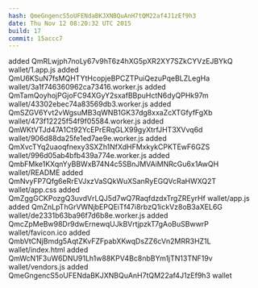 ```yaml
---
hash: QmeGngencS5oUFENdaBKJXNBQuAnH7tQM22af4J1zEf9h3
date: Thu Nov 12 08:20:32 UTC 2015
build: 17
commit: 15accc7
---
```


added QmRLwjph7noLy67v9hT6z4hXG5pXR2XY7SZkCYVzEJBYkQ wallet/1.app.js
added QmU6KSuN7fsMQHTYtHcopjeBPCZTPuiQezuPqeBLZLegHa wallet/3a1f746360962ca73416.worker.js
added QmTamQoyhojPGjoFC94XGyY2sxafBBpuHctN6dyQPHk97m wallet/43302ebec74a83569db3.worker.js
added QmSZGV6Yvt2vWgsuMB3qWNB1GK37dg8xxaZcXTGfyfFgXb wallet/473f12225f54f9f05584.worker.js
added QmWKtVTJd47A1Ct92YcEPrERqGLX99gyXtrfJHT3XVvq6d wallet/906d88da25fe1ed7ae9e.worker.js
added QmXvcTYq2uaoqfnexy3SXZh1NfXdHFMxkykCPKTEwF6GZS wallet/996d05ab4bfb439a774e.worker.js
added QmbFMke1KXqnYyBBWxB74N4c5SBnJMVAiMNRcGu6x1AwQH wallet/README
added QmNvyFP7Qfg6eRrEVJxzVaSQkWuXSanRyEGQVcRaHWXQ2T wallet/app.css
added QmZggGCKPozgQ3uvdVrLQJ5d7wQ7RaqfdzdxTrgZREyrHf wallet/app.js
added QmZnLpThGrVWNjbEPQEiTf47i8rbzQ1ickVz8oB3aXEL6G wallet/de2331b63ba96f7d6b8e.worker.js
added QmcZpMeBw98Dr9dwErnewqUJkBVrtjpzkT7gAoBuSBwwrP wallet/favicon.ico
added QmbVtCNjBmdg5AqtZKvFZFpabXKwqDsZZ6cVn2MRR3HZ1L wallet/index.html
added QmWcN1F3uW6DNU91Lh1w88KPV4Bc8nbBYm1jTN13TNF19v wallet/vendors.js
added QmeGngencS5oUFENdaBKJXNBQuAnH7tQM22af4J1zEf9h3 wallet
